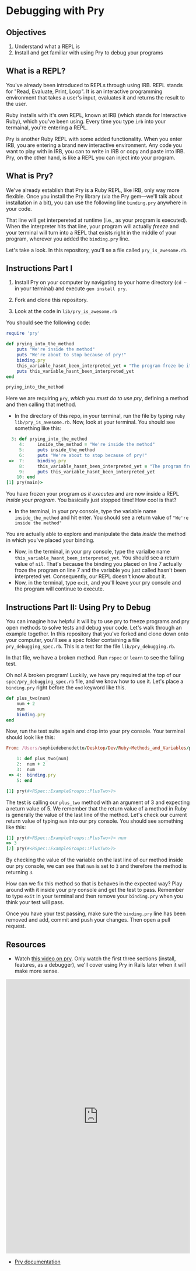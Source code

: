 # Debugging with Pry

## Objectives

1. Understand what a REPL is
2. Install and get familiar with using Pry to debug your programs

## What is a REPL?

You've already been introduced to REPLs through using IRB. REPL stands for "Read, Evaluate, Print, Loop". It is an interactive programming environment that takes a user's input, evaluates it and returns the result to the user. 

Ruby installs with it's own REPL, known at IRB (which stands for Interactive Ruby), which you've been using. Every time you type `irb` into your termainal, you're entering a REPL.

Pry is another Ruby REPL with some added functionality. When you enter IRB, you are entering a brand new interactive environment. Any code you want to play with in IRB, you can to write in IRB or copy and paste into IRB. Pry, on the other hand, is like a REPL you can inject into your program. 

## What is Pry?

We've already establish that Pry is a Ruby REPL, like IRB, only way more flexible. Once you install the Pry library (via the Pry gem––we'll talk about installation in a bit), you can use the following line `binding.pry` anywhere in your code. 

That line will get interpereted at runtime (i.e., as your program is executed). When the interpreter hits that line, your program will actually *freeze* and your terminal will turn into a REPL that exists right in the middle of your program, wherever you added the `binding.pry` line. 

Let's take a look. In this repository, you'll se a file called `pry_is_awesome.rb`. 

## Instructions Part I
1. Install Pry on your computer by navigating to your home directory (`cd ~` in your terminal) and execute `gem install pry`. 

1. Fork and clone this repository. 

2. Look at the code in `lib/pry_is_awesome.rb`

You should see the following code: 

```ruby
require 'pry'

def prying_into_the_method
	puts "We're inside the method"
	puts "We're about to stop because of pry!"
	binding.pry
	this_variable_hasnt_been_interpreted_yet = "The program froze be it could read me!" 
	puts this_variable_hasnt_been_interpreted_yet
end

prying_into_the_method
```
Here we are requiring `pry`, *which you must do to use pry*, defining a method and then calling that method. 

* In the directory of this repo, in your terminal, run the file by typing `ruby lib/pry_is_awesome.rb`. Now, look at your terminal. You should see something like this: 

```ruby
  3: def prying_into_the_method
     4: 	inside_the_method = "We're inside the method"
     5: 	puts inside_the_method
     6: 	puts "We're about to stop because of pry!"
 =>  7: 	binding.pry
     8: 	this_variable_hasnt_been_interpreted_yet = "The program froze be it could read me!" 
     9: 	puts this_variable_hasnt_been_interpreted_yet
    10: end
[1] pry(main)> 
```

You have frozen your program *as it executes* and are now inside a REPL *inside your program*. You basically just stopped time! How cool is that?

* In the terminal, in your pry console, type the variable name `inside_the_method` and hit enter. You should see a return value of `"We're inside the method"`

You are actually able to explore and manipulate the data *inside* the method in which you've placed your binding. 

* Now, in the terminal, in your pry console, type the varialbe name `this_variable_hasnt_been_interpreted_yet`. You should see a return value of `nil`. That's because the binding you placed on line 7 actually froze the program on line 7 and the variable you just called hasn't been interpreted yet. Consequently, our REPL doesn't know about it. 
* Now, in the terminal, type `exit`, and you'll leave your pry console and the program will continue to execute. 

## Instructions Part II: Using Pry to Debug

You can imagine how helpful it will by to use pry to freeze programs and pry open methods to solve tests and debug your code. Let's walk through an example together. In this repository that you've forked and clone down onto your computer, you'll see a spec folder containing a file `pry_debugging_spec.rb`. This is a test for the file `lib/pry_debugging.rb`. 

In that file, we have a broken method. Run `rspec` or `learn` to see the failing test. 

Oh no! A broken program! Luckily, we have pry required at the top of our `spec/pry_debugging_spec.rb` file, and we know how to use it. Let's place a `binding.pry` right before the `end` keyword like this. 

```ruby
def plus_two(num)
	num + 2
	num 
	binding.pry
end
```

Now, run the test suite again and drop into your pry console. Your terminal should look like this: 

```ruby
From: /Users/sophiedebenedetto/Desktop/Dev/Ruby-Methods_and_Variables/pry-readme/lib/pry_debugging.rb @ line 4 Object#plus_two:

    1: def plus_two(num)
    2: 	num + 2
    3: 	num 
 => 4: 	binding.pry
    5: end

[1] pry(#<RSpec::ExampleGroups::PlusTwo>)>
```

The test is calling our `plus_two` method with an argument of 3 and expecting a return value of 5. We remember that the return value of a method in Ruby is generally the value of the last line of the method. Let's check our current return value of typing `num` into our pry console. You should see something like this: 

```ruby
[1] pry(#<RSpec::ExampleGroups::PlusTwo>)> num
=> 3
[2] pry(#<RSpec::ExampleGroups::PlusTwo>)> 
```

By checking the value of the variable on the last line of our method inside our pry console, we can see that `num` is set to `3` and therefore the method is returning `3`. 

How can we fix this method so that is behaves in the expected way? Play around with it inside your pry console and get the test to pass. Remember to type `exit` in your terminal and then remove your `binding.pry` when you think your test will pass. 

Once you have your test passing, make sure the `binding.pry` line has been removed and add, commit and push your changes. Then open a pull request. 

## Resources

* Watch [this video on pry](http://vimeo.com/26391171). Only watch the first three sections (install, features, as a debugger), we'll cover using Pry in Rails later when it will make more sense.

<iframe src="https://player.vimeo.com/video/26391171?title=0&byline=0&portrait=0" width="100%" height="750" frameborder="0" webkitallowfullscreen mozallowfullscreen allowfullscreen></iframe>

* [Pry documentation](http://pryrepl.org/)
